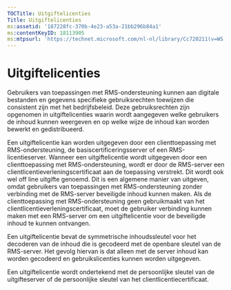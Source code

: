 ```yaml
---
TOCTitle: Uitgiftelicenties
Title: Uitgiftelicenties
ms:assetid: '187228fc-370b-4e23-a53a-21bb296b84a1'
ms:contentKeyID: 18113905
ms:mtpsurl: 'https://technet.microsoft.com/nl-nl/library/Cc720211(v=WS.10)'
---
```


Uitgiftelicenties
=================

Gebruikers van toepassingen met RMS-ondersteuning kunnen aan digitale bestanden en gegevens specifieke gebruiksrechten toewijzen die consistent zijn met het bedrijfsbeleid. Deze gebruiksrechten zijn opgenomen in uitgiftelicenties waarin wordt aangegeven welke gebruikers de inhoud kunnen weergeven en op welke wijze de inhoud kan worden bewerkt en gedistribueerd.

Een uitgiftelicentie kan worden uitgegeven door een clienttoepassing met RMS-ondersteuning, de basiscertificeringsserver of een RMS-licentieserver. Wanneer een uitgiftelicentie wordt uitgegeven door een clienttoepassing met RMS-ondersteuning, wordt er door de RMS-server een clientlicentieverleningscertificaat aan de toepassing verstrekt. Dit wordt ook wel off line uitgifte genoemd. Dit is een algemene manier van uitgeven, omdat gebruikers van toepassingen met RMS-ondersteuning zonder verbinding met de RMS-server beveiligde inhoud kunnen maken. Als de clienttoepassing met RMS-ondersteuning geen gebruikmaakt van het clientlicentieverleningscertificaat, moet de gebruiker verbinding kunnen maken met een RMS-server om een uitgiftelicentie voor de beveiligde inhoud te kunnen ontvangen.

Een uitgiftelicentie bevat de symmetrische inhoudssleutel voor het decoderen van de inhoud die is gecodeerd met de openbare sleutel van de RMS-server. Het gevolg hiervan is dat alleen met de server inhoud kan worden gecodeerd en gebruikslicenties kunnen worden uitgegeven.

Een uitgiftelicentie wordt ondertekend met de persoonlijke sleutel van de uitgifteserver of de persoonlijke sleutel van het clientlicentiecertificaat.
